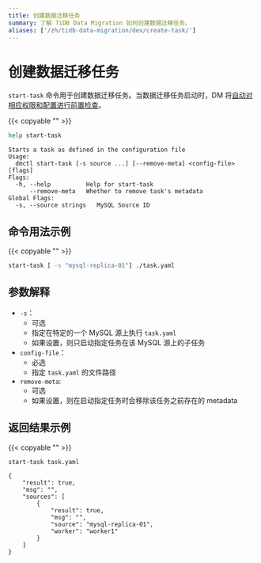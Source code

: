 ```yaml
---
title: 创建数据迁移任务
summary: 了解 TiDB Data Migration 如何创建数据迁移任务。
aliases: ['/zh/tidb-data-migration/dev/create-task/']
---
```


# 创建数据迁移任务

`start-task` 命令用于创建数据迁移任务。当数据迁移任务启动时，DM 将[自动对相应权限和配置进行前置检查](dm-precheck.md)。

{{< copyable "" >}}

```bash
help start-task
```

```
Starts a task as defined in the configuration file
Usage:
  dmctl start-task [-s source ...] [--remove-meta] <config-file> [flags]
Flags:
  -h, --help          Help for start-task
      --remove-meta   Whether to remove task's metadata
Global Flags:
  -s, --source strings   MySQL Source ID
```

## 命令用法示例

{{< copyable "" >}}

```bash
start-task [ -s "mysql-replica-01"] ./task.yaml
```

## 参数解释

+ `-s`：
    - 可选
    - 指定在特定的一个 MySQL 源上执行 `task.yaml`
    - 如果设置，则只启动指定任务在该 MySQL 源上的子任务
+ `config-file`：
    - 必选
    - 指定 `task.yaml` 的文件路径
+ `remove-meta`:
    - 可选
    - 如果设置，则在启动指定任务时会移除该任务之前存在的 metadata

## 返回结果示例

{{< copyable "" >}}

```bash
start-task task.yaml
```

```
{
    "result": true,
    "msg": "",
    "sources": [
        {
            "result": true,
            "msg": "",
            "source": "mysql-replica-01",
            "worker": "worker1"
        }
    ]
}
```
